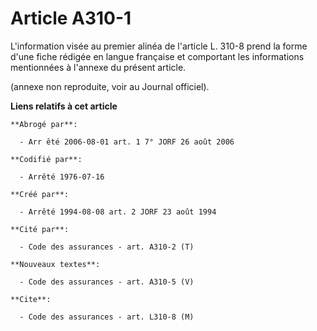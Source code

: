 # Article A310-1

L'information visée au premier alinéa de l'article L. 310-8 prend la forme d'une fiche rédigée en langue française et
comportant les informations mentionnées à l'annexe du présent article.

(annexe non reproduite, voir au Journal officiel).

**Liens relatifs à cet article**

	**Abrogé par**:

	  - Arr êté 2006-08-01 art. 1 7° JORF 26 août 2006

	**Codifié par**:

	  - Arrêté 1976-07-16

	**Créé par**:

	  - Arrêté 1994-08-08 art. 2 JORF 23 août 1994

	**Cité par**:

	  - Code des assurances - art. A310-2 (T)

	**Nouveaux textes**:

	  - Code des assurances - art. A310-5 (V)

	**Cite**:

	  - Code des assurances - art. L310-8 (M)
